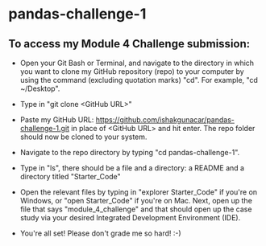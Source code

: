 # pandas-challenge-1

## To access my Module 4 Challenge submission:

* Open your Git Bash or Terminal, and navigate to the directory in which you want to clone my GitHub repository (repo) to your computer by using the command (excluding quotation marks) "cd". For example, "cd ~/Desktop".

* Type in "git clone &lt;GitHub URL&gt;"

* Paste my GitHub URL: https://github.com/ishakgunacar/pandas-challenge-1.git in place of &lt;GitHub URL&gt; and hit enter. The repo folder should now be cloned to your system. 

* Navigate to the repo directory by typing "cd pandas-challenge-1".

* Type in "ls", there should be a file and a directory: a README and a directory titled "Starter_Code"

* Open the relevant files by typing in "explorer Starter_Code" if you're on Windows, or "open Starter_Code" if you're on Mac. Next, open up the file that says "module_4_challenge" and that should open up the case study via your desired Integrated Development Environment (IDE).

* You're all set! Please don't grade me so hard! :-)